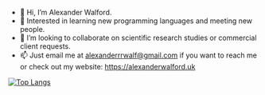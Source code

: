 - 👋 Hi, I’m Alexander Walford.
- 🧠 Interested in learning new programming languages and meeting new people.  
- 👥 I’m looking to collaborate on scientific research studies or commercial client requests. 
- 📫 Just email me at alexanderrrwalf@gmail.com if you want to reach me or check out my website: https://alexanderwalford.uk 

[![Top Langs](https://github-readme-stats.vercel.app/api/top-langs/?username=alexanderwalford-official&layout=compact)](https://github.com/anuraghazra/github-readme-stats)
